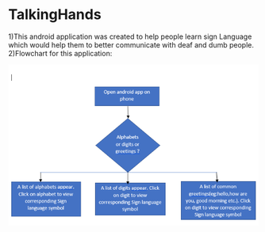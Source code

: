 # TalkingHands

1)This android application was created to help people learn sign Language which would help them to better communicate with deaf and dumb people.
2)Flowchart for this application:

![Image](https://github.com/Freya02/TalkingHands/blob/master/TalkingHandsFlowChart.PNG)
